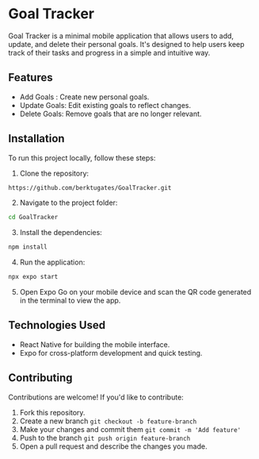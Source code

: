 # Goal Tracker
Goal Tracker is a minimal mobile application that allows users to add, update, and delete their personal goals. It's designed to help users keep track of their tasks and progress in a simple and intuitive way.

## Features
* Add Goals : Create new personal goals.
* Update Goals: Edit existing goals to reflect changes.
* Delete Goals: Remove goals that are no longer relevant.

## Installation
To run this project locally, follow these steps:

1) Clone the repository:
```bash
https://github.com/berktugates/GoalTracker.git
```

2) Navigate to the project folder:
```bash
cd GoalTracker
```

3) Install the dependencies:
```bash
npm install
```

4) Run the application:
```bash
npx expo start
```

5) Open Expo Go on your mobile device and scan the QR code generated in the terminal to view the app.

## Technologies Used

* React Native for building the mobile interface.
* Expo for cross-platform development and quick testing.


## Contributing
Contributions are welcome! If you'd like to contribute:

1. Fork this repository.
2. Create a new branch `git checkout -b feature-branch`
3. Make your changes and commit them `git commit -m 'Add feature'`
4. Push to the branch `git push origin feature-branch`
4. Open a pull request and describe the changes you made.
